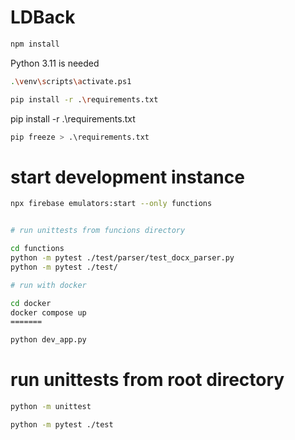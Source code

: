 # LDBack
```bash
npm install
```
Python 3.11 is needed
```bash
.\venv\scripts\activate.ps1
```
```bash
pip install -r .\requirements.txt
```
pip install -r .\requirements.txt
```bash
pip freeze > .\requirements.txt
```
# start development instance
```bash
npx firebase emulators:start --only functions


# run unittests from funcions directory

cd functions
python -m pytest ./test/parser/test_docx_parser.py
python -m pytest ./test/

# run with docker 

cd docker 
docker compose up
=======
```
```bash
python dev_app.py  
```
# run unittests from root directory
```bash
python -m unittest
```
```bash
python -m pytest ./test
```
